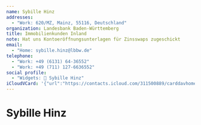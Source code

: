 ```yaml
---
name: Sybille Hinz
addresses:
  - "Work: 620/MZ, Mainz, 55116, Deutschland"
organization: Landesbank Baden-Württemberg
title: Immobilienkunden Inland
note: Hat uns Kontoeröffnungsunterlagen für Zinsswaps zugeschickt
email:
  - "Home: sybille.hinz@lbbw.de"
telephone:
  - "Work: +49 (6131) 64-36552"
  - "Work: +49 (711) 127-6636552"
social profile:
  - "Widgets: 🔄 Sybille Hinz"
iCloudVCard: '{"url":"https://contacts.icloud.com/311500889/carddavhome/card/ODNiNjBiMmEtZjQ3Ny00NTRlLWFhODAtZjA0OGRlMDMzYjFi.vcf","etag":"\"kmfhdkbx\"","data":"BEGIN:VCARD\r\nVERSION:3.0\r\nFN:\r\nN:Hinz;Sybille;;;\r\nUID:83b60b2a-f477-454e-aa80-f048de033b1b\r\nADR;TYPE=WORK:;;620/MZ;Mainz;;55116;Deutschland;\r\nPRODID:ez-vcard 0.9.13-fc\r\nREV:2025-04-03T22:11:45Z\r\nORG:Landesbank Baden-Württemberg;\r\nTITLE:Immobilienkunden Inland\r\nNOTE:Hat uns Kontoeröffnungsunterlagen für Zinsswaps zugeschickt\r\nEMAIL;TYPE=HOME:sybille.hinz@lbbw.de\r\nTEL;TYPE=WORK:+49 (6131) 64-36552\r\nTEL;TYPE=WORK:+49 (711) 127-6636552\r\nX-SOCIALPROFILE;CHARSET=UTF-8;TYPE=widgets:🔄 Sybille Hinz\r\nEND:VCARD"}'
---
```

# Sybille Hinz